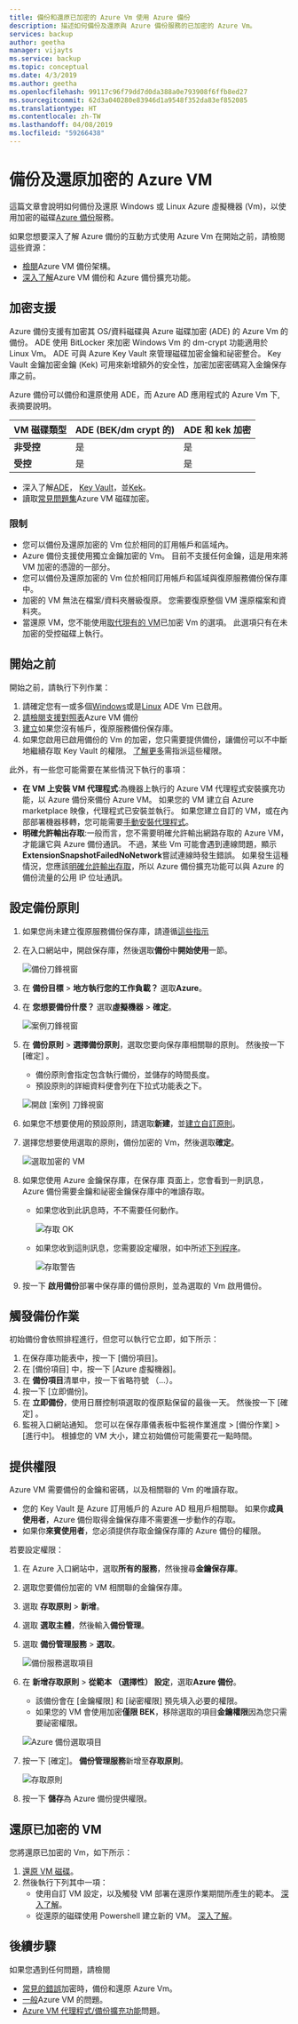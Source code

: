 ```yaml
---
title: 備份和還原已加密的 Azure Vm 使用 Azure 備份
description: 描述如何備份及還原與 Azure 備份服務的已加密的 Azure Vm。
services: backup
author: geetha
manager: vijayts
ms.service: backup
ms.topic: conceptual
ms.date: 4/3/2019
ms.author: geetha
ms.openlocfilehash: 99117c96f79dd7d0da388a0e793908f6ffb8ed27
ms.sourcegitcommit: 62d3a040280e83946d1a9548f352da83ef852085
ms.translationtype: HT
ms.contentlocale: zh-TW
ms.lasthandoff: 04/08/2019
ms.locfileid: "59266438"
---
```

# <a name="back-up-and-restore-encrypted-azure-vm"></a>備份及還原加密的 Azure VM

這篇文章會說明如何備份及還原 Windows 或 Linux Azure 虛擬機器 (Vm)，以使用加密的磁碟[Azure 備份](backup-overview.md)服務。

如果您想要深入了解 Azure 備份的互動方式使用 Azure Vm 在開始之前，請檢閱這些資源：

- [檢閱](backup-architecture.md#architecture-direct-backup-of-azure-vms)Azure VM 備份架構。
- [深入了解](backup-azure-vms-introduction.md)Azure VM 備份和 Azure 備份擴充功能。

## <a name="encryption-support"></a>加密支援

Azure 備份支援有加密其 OS/資料磁碟與 Azure 磁碟加密 (ADE) 的 Azure Vm 的備份。 ADE 使用 BitLocker 來加密 Windows Vm 的 dm-crypt 功能適用於 Linux Vm。 ADE 可與 Azure Key Vault 來管理磁碟加密金鑰和祕密整合。 Key Vault 金鑰加密金鑰 (Kek) 可用來新增額外的安全性，加密加密密碼寫入金鑰保存庫之前。

Azure 備份可以備份和還原使用 ADE，而 Azure AD 應用程式的 Azure Vm 下, 表摘要說明。

**VM 磁碟類型** | **ADE (BEK/dm crypt 的)** | **ADE 和 kek 加密**
--- | --- | --- 
**非受控** | 是 | 是
**受控**  | 是 | 是

- 深入了解[ADE](../security/azure-security-disk-encryption-overview.md)， [Key Vault](../key-vault/key-vault-overview.md)，並[Kek](https://blogs.msdn.microsoft.com/cclayton/2017/01/03/creating-a-key-encrypting-key-kek/)。
- 讀取[常見問題集](../security/azure-security-disk-encryption-faq.md)Azure VM 磁碟加密。



### <a name="limitations"></a>限制

- 您可以備份及還原加密的 Vm 位於相同的訂用帳戶和區域內。
- Azure 備份支援使用獨立金鑰加密的 Vm。 目前不支援任何金鑰，這是用來將 VM 加密的憑證的一部分。
- 您可以備份及還原加密的 Vm 位於相同訂用帳戶和區域與復原服務備份保存庫中。
- 加密的 VM 無法在檔案/資料夾層級復原。 您需要復原整個 VM 還原檔案和資料夾。
- 當還原 VM，您不能使用[取代現有的 VM](backup-azure-arm-restore-vms.md#restore-options)已加密 Vm 的選項。 此選項只有在未加密的受控磁碟上執行。




## <a name="before-you-start"></a>開始之前

開始之前，請執行下列作業：

1. 請確定您有一或多個[Windows](../security/azure-security-disk-encryption-windows.md)或是[Linux](../security/azure-security-disk-encryption-linux.md) ADE Vm 已啟用。
2. [請檢閱支援對照表](backup-support-matrix-iaas.md)Azure VM 備份
3. [建立](backup-azure-arm-vms-prepare.md#create-a-vault)如果您沒有帳戶，復原服務備份保存庫。
4. 如果您啟用已啟用備份的 Vm 的加密，您只需要提供備份，讓備份可以不中斷地繼續存取 Key Vault 的權限。 [了解更多](#provide-permissions)需指派這些權限。

此外，有一些您可能需要在某些情況下執行的事項：

- **在 VM 上安裝 VM 代理程式**:為機器上執行的 Azure VM 代理程式安裝擴充功能，以 Azure 備份來備份 Azure VM。 如果您的 VM 建立自 Azure marketplace 映像，代理程式已安裝並執行。 如果您建立自訂的 VM，或在內部部署機器移轉，您可能需要[手動安裝代理程式](backup-azure-arm-vms-prepare.md#install-the-vm-agent)。
- **明確允許輸出存取**:一般而言，您不需要明確允許輸出網路存取的 Azure VM，才能讓它與 Azure 備份通訊。 不過，某些 Vm 可能會遇到連線問題，顯示**ExtensionSnapshotFailedNoNetwork**嘗試連線時發生錯誤。 如果發生這種情況，您應該[明確允許輸出存取](backup-azure-arm-vms-prepare.md#explicitly-allow-outbound-access)，所以 Azure 備份擴充功能可以與 Azure 的備份流量的公用 IP 位址通訊。



## <a name="configure-a-backup-policy"></a>設定備份原則

1. 如果您尚未建立復原服務備份保存庫，請遵循[這些指示](backup-azure-arm-vms-prepare.md#create-a-vault)
2. 在入口網站中，開啟保存庫，然後選取**備份**中**開始使用**一節。

    ![備份刀鋒視窗](./media/backup-azure-vms-encryption/select-backup.png)

3. 在 **備份目標** > **地方執行您的工作負載？** 選取**Azure**。
4. 在 **您想要備份什麼？** 選取**虛擬機器** > **確定**。

      ![案例刀鋒視窗](./media/backup-azure-vms-encryption/select-backup-goal-one.png)

5. 在 **備份原則** > **選擇備份原則**，選取您要向保存庫相關聯的原則。 然後按一下 [確定] 。
    - 備份原則會指定包含執行備份，並儲存的時間長度。
    - 預設原則的詳細資料便會列在下拉式功能表之下。

    ![開啟 [案例] 刀鋒視窗](./media/backup-azure-vms-encryption/select-backup-goal-two.png)

6. 如果您不想要使用的預設原則，請選取**新建**，並[建立自訂原則](backup-azure-arm-vms-prepare.md#create-a-custom-policy)。


7. 選擇您想要使用選取的原則，備份加密的 Vm，然後選取**確定**。

      ![選取加密的 VM](./media/backup-azure-vms-encryption/selected-encrypted-vms.png)

8. 如果您使用 Azure 金鑰保存庫，在保存庫 頁面上，您會看到一則訊息，Azure 備份需要金鑰和祕密金鑰保存庫中的唯讀存取。

    - 如果您收到此訊息時，不不需要任何動作。
    
        ![存取 OK](./media/backup-azure-vms-encryption/access-ok.png)
        
    - 如果您收到這則訊息，您需要設定權限，如中所述[下列程序](#provide-permissions)。
    
        ![存取警告](./media/backup-azure-vms-encryption/access-warning.png)

9. 按一下 **啟用備份**部署中保存庫的備份原則，並為選取的 Vm 啟用備份。 


## <a name="trigger-a-backup-job"></a>觸發備份作業

初始備份會依照排程進行，但您可以執行它立即，如下所示：

1. 在保存庫功能表中，按一下 [備份項目]。
2. 在 [備份項目] 中，按一下 [Azure 虛擬機器]。
3. 在 **備份項目**清單中，按一下省略符號 （...）。
4. 按一下 [立即備份]。
5. 在 **立即備份**，使用日曆控制項選取的復原點保留的最後一天。 然後按一下 [確定] 。
6. 監視入口網站通知。 您可以在保存庫儀表板中監視作業進度 > [備份作業] > [進行中]。 根據您的 VM 大小，建立初始備份可能需要花一點時間。


## <a name="provide-permissions"></a>提供權限

Azure VM 需要備份的金鑰和密碼，以及相關聯的 Vm 的唯讀存取。

- 您的 Key Vault 是 Azure 訂用帳戶的 Azure AD 租用戶相關聯。 如果你**成員使用者**，Azure 備份取得金鑰保存庫不需要進一步動作的存取。
- 如果你**來賓使用者**，您必須提供存取金鑰保存庫的 Azure 備份的權限。

若要設定權限：

1. 在 Azure 入口網站中，選取**所有的服務**，然後搜尋**金鑰保存庫**。
2. 選取您要備份加密的 VM 相關聯的金鑰保存庫。
3. 選取 **存取原則** > **新增**。
4. 選取 **選取主體**，然後輸入**備份管理**。 
5. 選取 **備份管理服務** > **選取**。

    ![備份服務選取項目](./media/backup-azure-vms-encryption/select-backup-service.png)

6. 在 **新增存取原則** > **從範本 （選擇性） 設定**，選取**Azure 備份**。
    - 該備份會在 [金鑰權限] 和 [祕密權限] 預先填入必要的權限。
    - 如果您的 VM 會使用加密**僅限 BEK**，移除選取的項目**金鑰權限**因為您只需要祕密權限。 

    ![Azure 備份選取項目](./media/backup-azure-vms-encryption/select-backup-template.png)

6. 按一下 [確定]。 **備份管理服務**新增至**存取原則**。 

    ![存取原則](./media/backup-azure-vms-encryption/backup-service-access-policy.png)

7. 按一下 **儲存**為 Azure 備份提供權限。

## <a name="restore-an-encrypted-vm"></a>還原已加密的 VM

您將還原已加密的 Vm，如下所示：

1. [還原 VM 磁碟](backup-azure-arm-restore-vms.md#restore-disks)。
2. 然後執行下列其中一項：
    - 使用自訂 VM 設定，以及觸發 VM 部署在還原作業期間所產生的範本。 [深入了解](backup-azure-arm-restore-vms.md#use-templates-to-customize-a-restored-vm)。
    - 從還原的磁碟使用 Powershell 建立新的 VM。 [深入了解](backup-azure-vms-automation.md#create-a-vm-from-restored-disks)。

## <a name="next-steps"></a>後續步驟

如果您遇到任何問題，請檢閱

- [常見的錯誤](backup-azure-vms-troubleshoot.md#troubleshoot-backup-of-encrypted-vms)加密時，備份和還原 Azure Vm。
- [一般](backup-azure-vms-troubleshoot.md)Azure VM 的問題。
- [Azure VM 代理程式/備份擴充功能](backup-azure-troubleshoot-vm-backup-fails-snapshot-timeout.md)問題。
